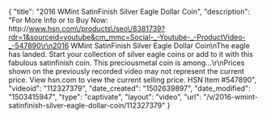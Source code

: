 {
    "title": "2016 WMint SatinFinish Silver Eagle Dollar Coin",
    "description": "For More Info or to Buy Now: http:\/\/www.hsn.com\/products\/seo\/8381739?rdr=1&sourceid=youtube&cm_mmc=Social-_-Youtube-_-ProductVideo-_-547890\r\n2016 WMint SatinFinish Silver Eagle Dollar Coin\nThe eagle has landed. Start your collection of silver eagle coins or add to it with this fabulous satinfinish coin. This preciousmetal coin is among...\r\nPrices shown on the previously recorded video may not represent the current price.  View hsn.com to view the current selling price. HSN Item #547890",
    "videoid": "112327379",
    "date_created": "1502639897",
    "date_modified": "1503415947",
    "type": "captivate",
    "layout": "video",
    "url": "\/v\/2016-wmint-satinfinish-silver-eagle-dollar-coin\/112327379"
}